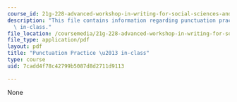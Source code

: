 ```yaml
---
course_id: 21g-228-advanced-workshop-in-writing-for-social-sciences-and-architecture-els-spring-2007
description: "This file contains information regarding punctuation practice \u2013\
  \ in-class."
file_location: /coursemedia/21g-228-advanced-workshop-in-writing-for-social-sciences-and-architecture-els-spring-2007/7cadd4f78c42799b5087d8d2711d9113_MIT21G.228S07_punc_practic.pdf
file_type: application/pdf
layout: pdf
title: "Punctuation Practice \u2013 in-class"
type: course
uid: 7cadd4f78c42799b5087d8d2711d9113

---
```

None